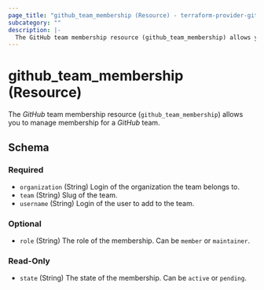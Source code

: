 ```yaml
---
page_title: "github_team_membership (Resource) - terraform-provider-github"
subcategory: ""
description: |-
  The GitHub team membership resource (github_team_membership) allows you to manage membership for a GitHub team.
---
```


# github_team_membership (Resource)

The _GitHub_ team membership resource (`github_team_membership`) allows you to manage membership for a _GitHub_ team.



<!-- schema generated by tfplugindocs -->
## Schema

### Required

- `organization` (String) Login of the organization the team belongs to.
- `team` (String) Slug of the team.
- `username` (String) Login of the user to add to the team.

### Optional

- `role` (String) The role of the membership. Can be `member` or `maintainer`.

### Read-Only

- `state` (String) The state of the membership. Can be `active` or `pending`.
